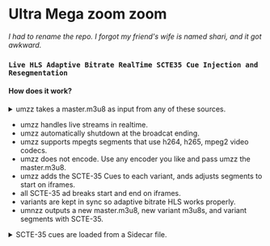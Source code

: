 # Ultra Mega zoom zoom
 _I had to rename the repo. I forgot my friend's wife is named shari, and it got awkward._

### `Live HLS Adaptive Bitrate RealTime SCTE35 Cue Injection and Resegmentation`

#### How does it work?
<details> <summary> umzz takes a master.m3u8 as input from any of these sources. </summary>

     * file
     * Stdin
     * HTTP(s)
     * UDP Unicast
     * Multicast
</details>  

* umzz handles live streams in realtime.
* umzz automatically shutdown at the broadcat ending.
* umzz supports mpegts segments that use h264, h265, mpeg2 video codecs.
* umzz does not encode. Use any encoder you like and pass umzz the master.m3u8.
* umzz adds the SCTE-35 Cues to each variant, ands adjusts segments to start on iframes.
* all SCTE-35 ad breaks start and end on iframes.
* variants are kept in sync so adaptive bitrate HLS works properly.
* umnzz outputs a new master.m3u8, new variant m3u8s, and variant segments with SCTE-35.

<details> <summary>SCTE-35 cues are loaded from a Sidecar file.</summary>

Sidecar Cues will be handled the same as SCTE35 cues from a video stream.   
line format for text file  `insert_pts, cue`
       
pts is the insert time for the cue, A four second preroll is standard. 
cue can be base64,hex, int, or bytes
     
  ```smalltalk
  a@debian:~/umzz$ cat sidecar.txt
  
  38103.868589, /DAxAAAAAAAAAP/wFAUAAABdf+/+zHRtOn4Ae6DOAAAAAAAMAQpDVUVJsZ8xMjEqLYemJQ== 
  38199.918911, /DAsAAAAAAAAAP/wDwUAAABef0/+zPACTQAAAAAADAEKQ1VFSbGfMTIxIxGolm0= 

      
```
  ```smalltalk
  umzz -i  noscte35-master.m3u8  -s sidecar.txt 
  ```
#### You can do dynamic cue injection with a `Sidecar file`
   ```js
   touch sidecar.txt
   
   umzz -i master.m3u8 -s sidecar.txt 
   
   # Open another terminal and printf cues into sidecar.txt
   
   printf '38103.868589, /DAxAAAAAAAAAP/wFAUAAABdf+/+zHRtOn4Ae6DOAAAAAAAMAQpDVUVJsZ8xMjEqLYemJQ==\n' > sidecar.txt
   
   ```
#### `Sidecar files` can now accept 0 as the PTS insert time for Splice Immediate. 
 
 

#### Specify 0 as the insert time,  the cue will be insert at the start of the next segment.

 ```js
 printf '0,/DAhAAAAAAAAAP/wEAUAAAAJf78A/gASZvAACQAAAACokv3z\n' > sidecar.txt

 ```
 
 ####  A CUE-OUT can be terminated early using a `sidecar file`.
> While umzz is running, in the middle of a CUE-OUT send a splice insert
 > with the out_of_network_indicator flag not set 
 > and the splice immediate flag set.

 ```js
 printf '0,/DAcAAAAAAAAAP/wCwUAAAABfx8AAAEAAAAA3r8DiQ==\n' > sidecar.txt
```
*  It will cause the CUE-OUT to end at the next segment start for all of the variants.
 ```js
#EXT-X-CUE-OUT 13.4
./seg5.ts:	start:112.966667	end:114.966667	duration:2.233334
#EXT-X-CUE-OUT-CONT 2.233334/13.4
./seg6.ts:	start:114.966667	end:116.966667	duration:2.1
#EXT-X-CUE-OUT-CONT 4.333334/13.4
./seg7.ts:	start:116.966667	end:118.966667	duration:2.0
#EXT-X-CUE-OUT-CONT 6.333334/13.4
./seg8.ts:	start:117.0	        end:119.0	duration:0.033333
#EXT-X-CUE-IN None
./seg9.ts:	start:119.3	        end:121.3	duration:2.3

``` 
</details>


